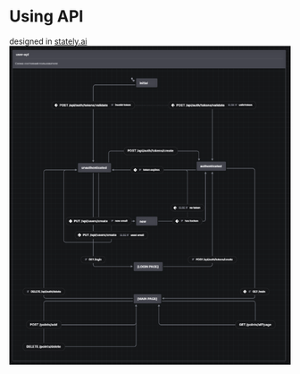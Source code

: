 # Using API

designed in [stately.ai](https://stately.ai/)
![api scheme](../util/stately.ai-backend-api-diagram.png)

